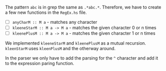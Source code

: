 The pattern `abc` is in grep the same as `.*abc.*`.
Therefore, we have to create a few new functions in the `RegEx.hs` file.

* [ ] `anyCharM :: M a` - matches any character
* [ ] `kleeneStarM :: M a -> M a` - matches the given character 0 or n times
* [ ] `kleenePlusM :: M a -> M a` - matches the given character 1 or n times

We implemented `kleeneStarM` and `kleenePlusM` as a mutual recursion.
`kleenStarM` uses `kleenPlusM` and the otherway around.

In the parser we only have to add the parsing for the `^` character and add it to the expression paring function.
